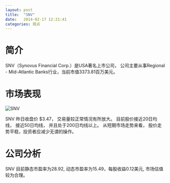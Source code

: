 ```yaml
---
layout: post
title:  "SNV"
date:   2014-02-17 12:21:41
categories: 观点
---
```


# 简介
SNV（Synovus Financial Corp.）是USA著名上市公司，
公司主要从事Regional - Mid-Atlantic Banks行业，当前市值3373.81百万美元。

# 市场表现

![SNV](http://finviz.com/chart.ashx?t=SNV&ty=c&ta=1&p=d&s=l)

SNV 昨日收盘价 $3.47，
交易量较正常情况有所放大。
目前股价接近20日均线，
接近50日均线，
并且处于200日均线以上。
从短期市场走势来看，
股价走势平稳，投资者应减少无谓的操作。

# 公司分析
SNV 目前静态市盈率为28.92, 动态市盈率为15.49，每股收益0.12美元,
市场估值较为合理。
